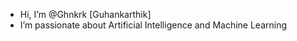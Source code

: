 - Hi, I’m @Ghnkrk [Guhankarthik]
- I’m passionate about Artificial Intelligence and Machine Learning
<!---
Ghnkrk/Ghnkrk is a ✨ special ✨ repository because its `README.md` (this file) appears on your GitHub profile.
You can click the Preview link to take a look at your changes.
--->
